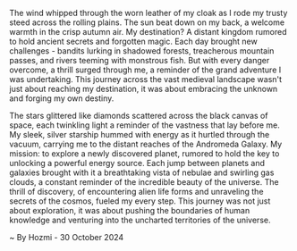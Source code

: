 
The wind whipped through the worn leather of my cloak as I rode my trusty steed across the rolling plains. The sun beat down on my back, a welcome warmth in the crisp autumn air. My destination? A distant kingdom rumored to hold ancient secrets and forgotten magic. Each day brought new challenges - bandits lurking in shadowed forests, treacherous mountain passes, and rivers teeming with monstrous fish. But with every danger overcome, a thrill surged through me, a reminder of the grand adventure I was undertaking. This journey across the vast medieval landscape wasn't just about reaching my destination, it was about embracing the unknown and forging my own destiny. 

The stars glittered like diamonds scattered across the black canvas of space, each twinkling light a reminder of the vastness that lay before me. My sleek, silver starship hummed with energy as it hurtled through the vacuum, carrying me to the distant reaches of the Andromeda Galaxy. My mission: to explore a newly discovered planet, rumored to hold the key to unlocking a powerful energy source. Each jump between planets and galaxies brought with it a breathtaking vista of nebulae and swirling gas clouds, a constant reminder of the incredible beauty of the universe. The thrill of discovery, of encountering alien life forms and unraveling the secrets of the cosmos, fueled my every step. This journey was not just about exploration, it was about pushing the boundaries of human knowledge and venturing into the uncharted territories of the universe. 

~ By Hozmi - 30 October 2024

